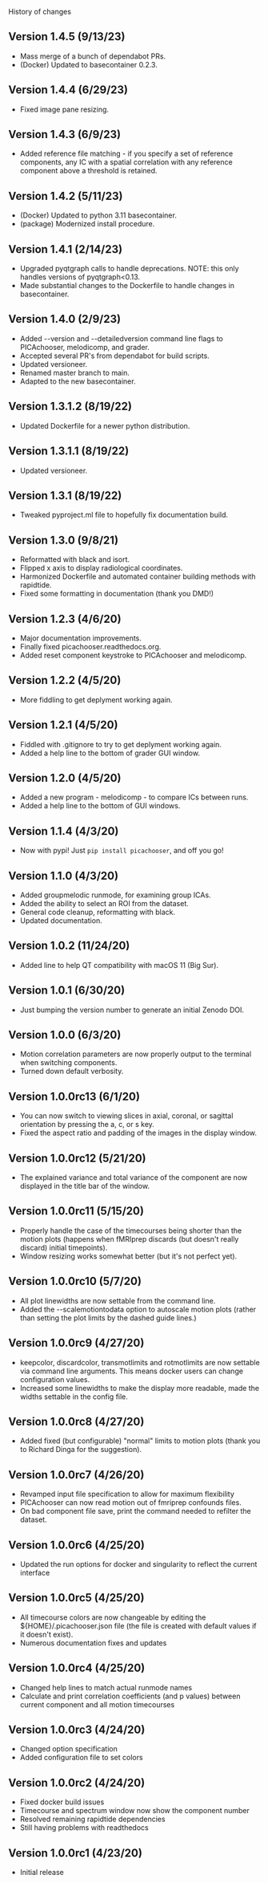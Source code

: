  History of changes

## Version 1.4.5 (9/13/23)
* Mass merge of a bunch of dependabot PRs.
* (Docker) Updated to basecontainer 0.2.3.

## Version 1.4.4 (6/29/23)
* Fixed image pane resizing.

## Version 1.4.3 (6/9/23)
* Added reference file matching - if you specify a set of reference components, any IC with a spatial correlation with any reference component above a threshold is retained.

## Version 1.4.2 (5/11/23)
* (Docker) Updated to python 3.11 basecontainer.
* (package) Modernized install procedure.

## Version 1.4.1 (2/14/23)
* Upgraded pyqtgraph calls to handle deprecations.  NOTE: this only handles versions of pyqtgraph<0.13.
* Made substantial changes to the Dockerfile to handle changes in basecontainer.

## Version 1.4.0 (2/9/23)
* Added --version and --detailedversion command line flags to PICAchooser, melodicomp, and grader.
* Accepted several PR's from dependabot for build scripts.
* Updated versioneer.
* Renamed master branch to main.
* Adapted to the new basecontainer.

## Version 1.3.1.2 (8/19/22)
* Updated Dockerfile for a newer python distribution.

## Version 1.3.1.1 (8/19/22)
* Updated versioneer.

## Version 1.3.1 (8/19/22)
* Tweaked pyproject.ml file to hopefully fix documentation build.

## Version 1.3.0 (9/8/21)
* Reformatted with black and isort.
* Flipped x axis to display radiological coordinates.
* Harmonized Dockerfile and automated container building methods with rapidtide.
* Fixed some formatting in documentation (thank you DMD!)

## Version 1.2.3 (4/6/20)
* Major documentation improvements.
* Finally fixed picachooser.readthedocs.org.
* Added reset component keystroke to PICAchooser and melodicomp.

## Version 1.2.2 (4/5/20)
* More fiddling to get deplyment working again.

## Version 1.2.1 (4/5/20)
* Fiddled with .gitignore to try to get deplyment working again.
* Added a help line to the bottom of grader GUI window.

## Version 1.2.0 (4/5/20)
* Added a new program - melodicomp - to compare ICs between runs.
* Added a help line to the bottom of GUI windows.

## Version 1.1.4 (4/3/20)
* Now with pypi!  Just ``pip install picachooser``, and off you go!

## Version 1.1.0 (4/3/20)
* Added groupmelodic runmode, for examining group ICAs.
* Added the ability to select an ROI from the dataset.
* General code cleanup, reformatting with black.
* Updated documentation.

## Version 1.0.2 (11/24/20)
* Added line to help QT compatibility with macOS 11 (Big Sur).

## Version 1.0.1 (6/30/20)
* Just bumping the version number to generate an initial Zenodo DOI.

## Version 1.0.0 (6/3/20)
* Motion correlation parameters are now properly output to the terminal when switching components.
* Turned down default verbosity.

## Version 1.0.0rc13 (6/1/20)
* You can now switch to viewing slices in axial, coronal, or sagittal orientation by pressing the a, c, or s key.
* Fixed the aspect ratio and padding of the images in the display window.

## Version 1.0.0rc12 (5/21/20)
* The explained variance and total variance of the component are now displayed in the title bar of the window.

## Version 1.0.0rc11 (5/15/20)
* Properly handle the case of the timecourses being shorter than the motion plots (happens when fMRIprep discards (but doesn't really discard) initial timepoints).
* Window resizing works somewhat better (but it's not perfect yet).

## Version 1.0.0rc10 (5/7/20)
* All plot linewidths are now settable from the command line.
* Added the --scalemotiontodata option to autoscale motion plots (rather than setting the plot limits by the dashed guide lines.)

## Version 1.0.0rc9 (4/27/20)
* keepcolor, discardcolor, transmotlimits and rotmotlimits are now settable via command line arguments.  This means docker users can change configuration values.
* Increased some linewidths to make the display more readable, made the widths settable in the config file.

## Version 1.0.0rc8 (4/27/20)
* Added fixed (but configurable) "normal" limits to motion plots (thank you to Richard Dinga for the suggestion).

## Version 1.0.0rc7 (4/26/20)
* Revamped input file specification to allow for maximum flexibility
* PICAchooser can now read motion out of fmriprep confounds files.
* On bad component file save, print the command needed to refilter the dataset.

## Version 1.0.0rc6 (4/25/20)
* Updated the run options for docker and singularity to reflect the current interface

## Version 1.0.0rc5 (4/25/20)
* All timecourse colors are now changeable by editing the ${HOME}/.picachooser.json file (the file is created with default values if it doesn't exist).
* Numerous documentation fixes and updates

## Version 1.0.0rc4 (4/25/20)
* Changed help lines to match actual runmode names
* Calculate and print correlation coefficients (and p values) between current component and all motion timecourses

## Version 1.0.0rc3 (4/24/20)
* Changed option specification
* Added configuration file to set colors

## Version 1.0.0rc2 (4/24/20)
* Fixed docker build issues
* Timecourse and spectrum window now show the component number
* Resolved remaining rapidtide dependencies
* Still having problems with readthedocs

## Version 1.0.0rc1 (4/23/20)
* Initial release
